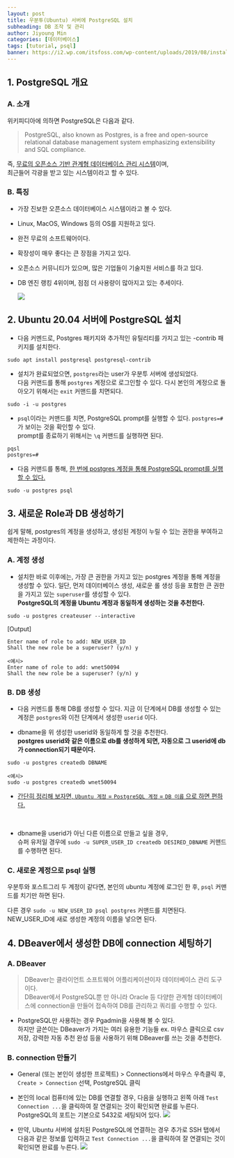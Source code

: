 ```yaml
---
layout: post
title: 우분투(Ubuntu) 서버에 PostgreSQL 설치
subheading: DB 조작 및 관리
author: Jiyoung Min
categories: [데이터베이스]
tags: [tutorial, psql]
banner: https://i2.wp.com/itsfoss.com/wp-content/uploads/2019/08/install-postgresql-ubuntu.png?fit=800%2C450&ssl=1
---
```


## 1. PostgreSQL 개요

### A. 소개

위키피디아에 의하면 PostgreSQL은 다음과 같다.
> PostgreSQL, also known as Postgres, is a free and open-source relational database management system emphasizing extensibility and SQL compliance.

즉, <u>무료의 오픈소스 기반 관계형 데이터베이스 관리 시스템</u>이며,   
최근들어 각광을 받고 있는 시스템이라고 할 수 있다.

### B. 특징

- 가장 진보한 오픈소스 데이터베이스 시스템이라고 볼 수 있다.
- Linux, MacOS, Windows 등의 OS를 지원하고 있다.
- 완전 무료의 소프트웨어이다.
- 확장성이 매우 좋다는 큰 장점을 가지고 있다.
- 오픈소스 커뮤니티가 있으며, 많은 기업들이 기술지원 서비스를 하고 있다.
- DB 엔진 랭킹 4위이며, 점점 더 사용량이 많아지고 있는 추세이다.

  <img src="https://drive.google.com/uc?export=view&id=1YeFp8hhJ8UtzA0Pk8J3b2XgpJ3y0lHJa">

## 2. Ubuntu 20.04 서버에 PostgreSQL 설치

- 다음 커멘드로, Postgres 패키지와 추가적인 유틸리티를 가지고 있는 -contrib 패키지를 설치한다.

```
sudo apt install postgresql postgresql-contrib
```

- 설치가 완료되었으면, `postgres`라는 user가 우분투 서버에 생성되었다.   
  다음 커맨드를 통해 `postgres` 계정으로 로그인할 수 있다. 다시 본인의 계정으로 돌아오기 위해서는 `exit` 커맨드를 치면되다.

```
sudo -i -u postgres
```

- `psql`이라는 커맨드를 치면, PostgreSQL prompt를 실행할 수 있다. `postgres=#`가 보이는 것을 확인할 수 있다.   
  prompt를 종료하기 위해서는 `\q` 커맨드를 실행하면 된다.

```
pqsl
postgres=#
```

- 다음 커맨드를 통해, <u>한 번에 postgres 계정을 통해 PostgreSQL prompt를 실행할 수 있다.</u>

```
sudo -u postgres psql
```

## 3. 새로운 Role과 DB 생성하기
쉽게 말해, postgres의 계정을 생성하고, 생성된 계정이 누릴 수 있는 권한을 부여하고 제한하는 과정이다.

### A. 계정 생성
- 설치한 바로 이후에는, 가장 큰 권한을 가지고 있는 postgres 계정을 통해 계정을 생성할 수 있다.
일단, 먼저 데이터베이스 생성, 새로운 롤 생성 등을 포함한 큰 권한을 가지고 있는 `superuser`를 생성할 수 있다.    
**PostgreSQL의 계정을 Ubuntu 계정과 동일하게 생성하는 것을 추천한다.**

```
sudo -u postgres createuser --interactive
```
[Output]
```
Enter name of role to add: NEW_USER_ID
Shall the new role be a superuser? (y/n) y

<예시>
Enter name of role to add: wnet50094
Shall the new role be a superuser? (y/n) y
```

### B. DB 생성
- 다음 커멘드를 통해 DB를 생성할 수 있다. 지금 이 단계에서 DB를 생성할 수 있는 계정은 `postgres`와 이전 단계에서 생성한 `userid` 이다.   

- dbname을 위 생성한 userid와 동일하게 할 것을 추천한다.   
**postgres userid와 같은 이름으로 db를 생성하게 되면, 자동으로 그 userid에 db가 connection되기 때문이다.**

```
sudo -u postgres createdb DBNAME

<예시>
sudo -u postgres createdb wnet50094
```

- <u>간단히 정리해 보자면, `Ubuntu 계정` = `PostgreSQL 계정` = `DB 이름` 으로 하면 편하다.</u>
</br>

- dbname을 userid가 아닌 다른 이름으로 만들고 싶을 경우,   
슈퍼 유저일 경우에 `sudo -u SUPER_USER_ID createdb DESIRED_DBNAME` 커맨드를 수행하면 된다.

### C. 새로운 계정으로 psql 실행

우분투와 포스트그리 두 계정이 같다면, 본인의 ubuntu 계정에 로그인 한 후, `psql` 커맨드를 치기만 하면 된다.

다른 경우 `sudo -u NEW_USER_ID psql postgres` 커맨드를 치면된다. NEW_USER_ID에 새로 생성한 계정의 이름을 넣으면 된다.

## 4. DBeaver에서 생성한 DB에 connection 세팅하기

### A. DBeaver
> DBeaver는 클라이언트 소프트웨어 어플리케이션이자 데이터베이스 관리 도구이다.     
> DBeaver에서 PostgreSQL뿐 만 아니라 Oracle 등 다양한 관계형 데이터베이스에 connection을 만들어 접속하여 DB를 관리하고 쿼리를 수행할 수 있다.


- PostgreSQL만 사용하는 경우 Pgadmin을 사용해 볼 수 있다.    
하지만 글쓴이는 DBeaver가 가지는 여러 유용한 기능들 ex. 마우스 클릭으로 csv 저장, 강력한 자동 추천 완성 등을 사용하기 위해 DBeaver를 쓰는 것을 추천한다.

### B. connection 만들기

- General (또는 본인이 생성한 프로젝트) > Connections에서 마우스 우측클릭 후, `Create > Connection` 선택, PostgreSQL 클릭

- 본인의 local 컴퓨터에 있는 DB를 연결할 경우, 다음을 실행하고 왼쪽 아래 `Test Connection ...`을 클릭하여 잘 연결되는 것이 확인되면 완료를 누른다.    
  PostgreSQL의 포트는 기본으로 5432로 세팅되어 있다.
  <img src="https://drive.google.com/uc?export=view&id=1du7gVf2t7L-74q3wTNNAoEsp5o5Thc3H">

- 만약, Ubuntu 서버에 설치된 PostgreSQL에 연결하는 경우 추가로 SSH 탭에서 다음과 같은 정보를 입력하고 `Test Connection ...`을 클릭하여 잘 연결되는 것이 확인되면 완료를 누른다.
    <img src="https://drive.google.com/uc?export=view&id=1jjomqA4qMFchDMj9-zefAadjG8VWOpsy">
